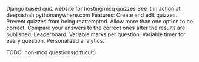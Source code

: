 Django based quiz website for hosting mcq quizzes
See it in action at deepashah.pythonanywhere.com
Features:
  Create and edit quizzes.
  Prevent quizzes from being reattempted.
  Allow more than one option to be correct.
  Compare your answers to the correct ones after the results are published.
  Leaderboard.
  Variable marks per question.
  Variable timer for every question.
  Personalized analytics.
  
TODO: non-mcq questions(difficult)
